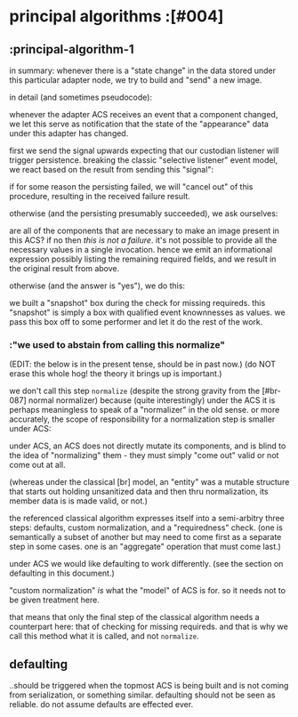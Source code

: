 # principal algorithms :[#004]

## :principal-algorithm-1

in summary: whenever there is a "state change" in the data stored under
this particular adapter node, we try to build and "send" a new image.

in detail (and sometimes pseudocode):

whenever the adapter ACS receives an event that a component changed, we
let this serve as notification that the state of the "appearance" data
under this adapter has changed.

first we send the signal upwards expecting that our custodian listener
will trigger persistence. breaking the classic "selective listener"
event model, we react based on the result from sending this "signal":

if for some reason the persisting failed, we will "cancel out" of this
procedure, resulting in the received failure result.

otherwise (and the persisting presumably succeeded), we ask ourselves:

are all of the components that are necessary to make an image present in
this ACS? if no then *this is not a failure*. it's not possible to
provide all the necessary values in a single invocation. hence we emit
an informational expression possibly listing the remaining required
fields, and we result in the original result from above.

otherwise (and the answer is "yes"), we do this:

we built a "snapshot" box during the check for missing requireds.
this "snapshot" is simply a box with qualified event knownnesses as
values. we pass this box off to some performer and let it do the rest of
the work.




### :"we used to abstain from calling this normalize"

(EDIT: the below is in the present tense, should be in past now.)
(do NOT erase this whole hog! the theory it brings up is important.)

we don't call this step `normalize` (despite the strong gravity from
the [#br-087] normal normalizer) because (quite interestingly) under the
ACS it is perhaps meaningless to speak of a "normalizer" in the old
sense. or more accurately, the scope of responsibility for a
normalization step is smaller under ACS:

under ACS, an ACS does not directly mutate its components, and is blind
to the idea of "normalizing" them - they must simply "come out" valid or
not come out at all.

(whereas under the classical [br] model, an "entity" was a mutable
structure that starts out holding unsanitized data and then thru
normalization, its member data is is made valid, or not.)

the referenced classical algorithm expresses itself into a semi-arbitry
three steps: defaults, custom normalization, and a "requiredness" check.
(one is semantically a subset of another but may need to come first as
a separate step in some cases. one is an "aggregate" operation that must
come last.)

under ACS we would like defaulting to work differently. (see the section
on defaulting in this document.)

"custom normalization" *is* what the "model" of ACS is for. so it needs
not to be given treatment here.

that means that only the final step of the classical algorithm needs
a counterpart here: that of checking for missing requireds. and that is
why we call this method what it is called, and not `normalize`.




## defaulting

..should be triggered when the topmost ACS is being built and is not
coming from serialization, or something similar. defaulting should
not be seen as reliable. do not assume defaults are effected ever.
